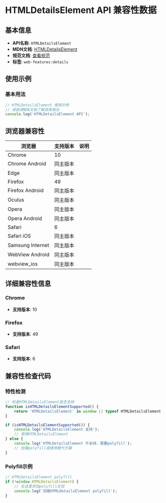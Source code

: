 # HTMLDetailsElement API 兼容性数据

## 基本信息

- **API名称**: `HTMLDetailsElement`
- **MDN文档**: [HTMLDetailsElement](https://developer.mozilla.org/docs/Web/API/HTMLDetailsElement)
- **规范文档**: [查看规范](https://html.spec.whatwg.org/multipage/interactive-elements.html#htmldetailselement)
- **标签**: `web-features:details`

## 使用示例

### 基本用法

```javascript
// HTMLDetailsElement 使用示例
// 请查阅MDN文档了解具体用法
console.log('HTMLDetailsElement API');
```

## 浏览器兼容性

| 浏览器 | 支持版本 | 说明 |
|--------|----------|------|
| Chrome | 10 |  |
| Chrome Android | 同主版本 |  |
| Edge | 同主版本 |  |
| Firefox | 49 |  |
| Firefox Android | 同主版本 |  |
| Oculus | 同主版本 |  |
| Opera | 同主版本 |  |
| Opera Android | 同主版本 |  |
| Safari | 6 |  |
| Safari iOS | 同主版本 |  |
| Samsung Internet | 同主版本 |  |
| WebView Android | 同主版本 |  |
| webview_ios | 同主版本 |  |

## 详细兼容性信息

### Chrome

- **支持版本**: 10

### Firefox

- **支持版本**: 49

### Safari

- **支持版本**: 6

## 兼容性检查代码

### 特性检测

```javascript
// 检查HTMLDetailsElement是否支持
function isHTMLDetailsElementSupported() {
    return 'HTMLDetailsElement' in window || typeof HTMLDetailsElement !== 'undefined';
}

if (isHTMLDetailsElementSupported()) {
    console.log('HTMLDetailsElement 支持');
    // 使用HTMLDetailsElement
} else {
    console.log('HTMLDetailsElement 不支持，需要polyfill');
    // 加载polyfill或使用替代方案
}
```

### Polyfill示例

```javascript
// HTMLDetailsElement polyfill
if (!window.HTMLDetailsElement) {
    // 在这里添加polyfill实现
    console.log('加载HTMLDetailsElement polyfill');
}
```

